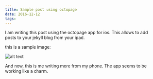 ```yaml
---
title: Sample post using octopage
date: 2016-12-12
tags:
---
```


I am writing this post using the octopage app for ios. This allows to add posts to your jekyll blog from your ipad.

this is a sample image:

![alt text](https://jrekier.github.io/bio-photo.jpg)

And now, this is me writing more from my phone. The app seems to be working like a charm.
